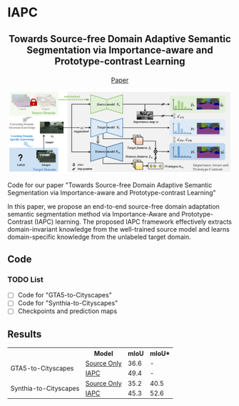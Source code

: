 # IAPC 

## <p align="center">Towards Source-free Domain Adaptive Semantic Segmentation via Importance-aware and Prototype-contrast Learning
  
<div align="center">
 
[Paper]()
  
<img src="fig/architecture.png" />
 
 </div>
 
 Code for our paper "Towards Source-free Domain Adaptive Semantic Segmentation via Importance-aware and Prototype-contrast Learning"
 
In this paper, we propose an end-to-end source-free domain adaptation semantic segmentation method via Importance-Aware and Prototype-Contrast (IAPC) learning. The proposed IAPC framework effectively extracts domain-invariant knowledge from the well-trained source model and learns domain-specific knowledge from the unlabeled target domain.



## Code

### TODO List
- [ ] Code for "GTA5-to-Cityscapes"
- [ ] Code for "Synthia-to-Cityscapes"
- [ ] Checkpoints and prediction maps

## Results
<div align="left">
<table>
  <tr>
      <td></td> 
      <th>Model</th> 
      <th>mIoU</th> 
      <th>mIoU*</th>
  </tr>
  <tr>
      <td rowspan="2">GTA5-to-Cityscapes</td>    
      <td ><a href="#" target="_blank">Source Only</a></td>  
      <td >36.6</td> 
      <td >-</td>  
   </tr>
   <tr>
      <td ><a href="#" target="_blank">IAPC</a></td> 
      <td >49.4</td> 
      <td >-</td>
   </tr>
   <tr>
      <td rowspan="2">Synthia-to-Cityscapes</td>    
      <td ><a href="#" target="_blank">Source Only</a></td>  
      <td >35.2</td> 
      <td >40.5</td>  
   </tr>
   <tr>
      <td ><a href="#" target="_blank">IAPC</a></td> 
      <td >45.3</td> 
      <td >52.6</td>
   </tr>
</table>
   </div>
